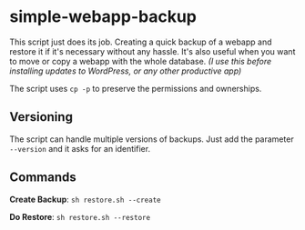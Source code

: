 simple-webapp-backup
====================

This script just does its job. Creating a quick backup of a webapp and restore it if it's necessary without any hassle.
It's also useful when you want to move or copy a webapp with the whole database.
*(I use this before installing updates to WordPress, or any other productive app)*

The script uses `cp -p` to preserve the permissions and ownerships.

## Versioning
The script can handle multiple versions of backups. Just add the parameter `--version` and it asks for an identifier.

## Commands
**Create Backup**: `sh restore.sh --create`

**Do Restore**: `sh restore.sh --restore`
